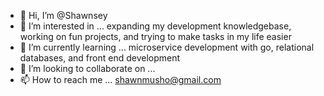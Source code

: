 - 👋 Hi, I’m @Shawnsey
- 👀 I’m interested in ... expanding my development knowledgebase, working on fun projects, and trying to make tasks in my life easier
- 🌱 I’m currently learning ... microservice development with go, relational databases, and front end development
- 💞️ I’m looking to collaborate on ...
- 📫 How to reach me ... shawnmusho@gmail.com

<!---
Shawnsey/Shawnsey is a ✨ special ✨ repository because its `README.md` (this file) appears on your GitHub profile.
You can click the Preview link to take a look at your changes.
--->
